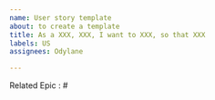 ```yaml
---
name: User story template
about: to create a template
title: As a XXX, XXX, I want to XXX, so that XXX
labels: US
assignees: Odylane

---
```


Related Epic : #
